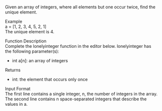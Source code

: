 Given an array of integers, where all elements but one occur twice, find the unique element.<br>

Example<br>
a = [1, 2, 3, 4, 5, 2, 1]<br>
The unique element is 4.

Function Description<br>
Complete the lonelyinteger function in the editor below.
lonelyinteger has the following parameter(s):
- int a[n]: an array of integers

Returns<br>
- int: the element that occurs only once

Input Format<br>
The first line contains a single integer, n, the number of integers in the array.<br>
The second line contains n space-separated integers that describe the values in a.